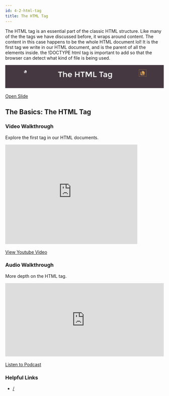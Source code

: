 ```yaml
---
id: 4-2-html-tag
title: The HTML Tag
---
```



<section class="inner-section">

<p>The HTML tag is an essential part of the classic HTML structure. Like many of the the tags we have discussed before, it wraps around content. The content in this case happens to be the whole HTML document lol! It is the first tag we write in our HTML document, and is the parent of all the elements inside.  the !DOCTYPE html tag is important to add so that the browser can detect what kind of file is being used. </p>

<img src="https://raw.githubusercontent.com/lennyroyroy/basics-image/master/basics-organized-screenshots-hompage/4-2-html-tag.png"/>


<a href="https://slides.com/lennyroyroy/deck-7#/5" target="_blank" class="button live-button">Open Slide</a>

</section>



<section class="inner-section">

<h2>The Basics: The HTML Tag</h2>

</section>



<!-- <section class="inner-section">

<h3>Codepen Lesson</h3>

<p>/</p>

<iframe height="650" style="width: 100%;" scrolling="no" title="The Basics: The HTML Tag" src="
//codepen.io/lennyroycodes/embed/preview///?height=300&theme-id=37020&default-tab=html,result&editable=true" frameborder="no" allowtransparency="true" allowfullscreen="true">
  See the Pen <a href='https://codepen.io/lennyroycodes/pen/MMvqML/'>{{Lesson_Title}}</a> by lennyroy
  (<a href='https://codepen.io/lennyroycodes'>@lennyroycodes</a>) on <a href='https://codepen.io'>CodePen</a>.
</iframe>


<a href="/" target="_blank" class="button live-button">Open Codepen</a>



</section> -->



<section class="inner-section">

<h3>Video Walkthrough</h3>

<p>Explore the first tag in our HTML documents.</p>

<div class="video-responsive">
    <iframe width="420" height="315" src="https://www.youtube.com/embed/x_lhrjq6kZc?autoplay=0&rel=0" frameborder="0" allowfullscreen></iframe>
</div>


<a href="https://youtu.be/x_lhrjq6kZc" target="_blank" class="button live-button">View Youtube Video</a>


</section>



<section class="inner-section">

<h3>Audio Walkthrough</h3> 

<p>More depth on the HTML tag.</p>

<iframe src="https://open.spotify.com/embed-podcast/episode/0HpkpJwtlkiclM1SZy7Rxr" width="100%" height="232" frameborder="0" allowtransparency="true" allow="encrypted-media"></iframe>


<a href="https://anchor.fm/lennyroy-robles4/episodes/The-Basics-The-HTML-Tag-e59db8" target="_blank" class="button live-button">Listen to Podcast</a>

</section>


<section class="inner-section">

<h3>Helpful Links</h3>
<ul>
    <li>
      <a href="/" target="_blank">/</a>
    </li>
</ul>

</section>
